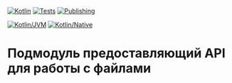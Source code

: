 [![Kotlin](https://img.shields.io/badge/Kotlin-1.6.20-blue.svg)](http://kotlinlang.org)
[![Tests](https://github.com/landgrafhomyak/itmo-dms-lab/actions/workflows/test.yml/badge.svg)](https://github.com/landgrafhomyak/itmo-dms-lab/actions/workflows/test.yml)
[![Publishing](https://jitpack.io/v/landgrafhomyak/itmo-dms-lab.svg)](https://jitpack.io/#landgrafhomyak/itmo-dms-lab)

[![Kotlin/JVM](https://img.shields.io/badge/Kotlin/JVM-7F52FF.svg)](https://kotlinlang.org/docs/jvm-get-started.html)
[![Kotlin/Native](https://img.shields.io/badge/Kotlin/Native-7F52FF.svg)](https://kotlinlang.org/docs/native-get-started.html)

# Подмодуль предоставляющий API для работы с файлами
